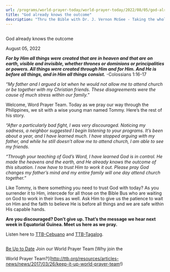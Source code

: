 ```yaml
---
url: /programs/world-prayer-today/world-prayer-today/2022/08/05/god-already-knows-the-outcome
title: "God already knows the outcome"
description: "Thru the Bible with Dr. J. Vernon McGee - Taking the whole Word to the whole world"
---
```







## 
 God already knows the outcome


August 05, 2022




***For by Him all things were created that are in heaven and that are on earth, visible and invisible, whether thrones or dominions or principalities or powers. All things were created through Him and for Him. And He is before all things, and in Him all things consist.*** -Colossians 1:16-17

*“My father and I argued a lot when he would not allow me to attend church or be together with my Christian friends. These disagreements were the cause of much stress within our family.”*

Welcome, Word Prayer Team. Today as we pray our way through the Philippines, we sit with a wise young man named Tommy. Here’s the rest of his story.

*“After a particularly bad fight, I was very discouraged. Noticing my sadness, a neighbor suggested I begin listening to your programs. It’s been about a year, and I have learned much. I have stopped arguing with my father, and while he still doesn’t allow me to attend church, I am able to see my friends.* 

*“Through your teaching of God’s Word, I have learned God is in control. He made the heavens and the earth, and He already knows the outcome of this situation. I now have to trust Him to work it out. Please pray God changes my father’s mind and my entire family will one day attend church together.”*

Like Tommy, is there something you need to trust God with today? As you surrender it to Him, intercede for all those on the Bible Bus who are waiting on God to work in their lives as well. Ask Him to give us the patience to wait on Him and the faith to believe He is before all things and we are safe within His capable hands. 

**Are you discouraged? Don’t give up. That’s the message we hear next week in Equatorial Guinea. Meet us here as we pray.**

Listen here to [TTB-Cebuano](https://ttb.twr.org/home/day,0425/language,CEB) and [TTB-Tagalog](https://ttb.twr.org/home/day,0422/language,TGL).







## 




[Be Up to Date](http://feeds.feedburner.com/WorldPrayerToday "World Prayer Today RSS Feed")
Join our World Prayer Team
[Why join the  

World Prayer Team?](http://ttb.org/resources/articles-news/news/2017/03/26/keep-it-up-world-prayer-team!)




